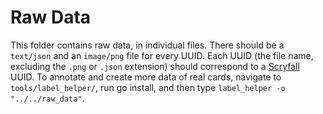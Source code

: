 # Raw Data
This folder contains raw data, in individual files. There should be a `text/json` and an `image/png` file for every UUID. Each UUID (the file name, excluding the `.png` or `.json` extension) should correspond to a [Scryfall](https://scryfall.com) UUID. To annotate and create more data of real cards, navigate to `tools/label_helper/`, run go install, and then type `label_helper -o "../../raw_data"`.
